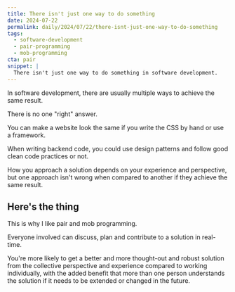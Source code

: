```yaml
---
title: There isn't just one way to do something
date: 2024-07-22
permalink: daily/2024/07/22/there-isnt-just-one-way-to-do-something
tags:
  - software-development
  - pair-programming
  - mob-programming
cta: pair
snippet: |
  There isn't just one way to do something in software development.
---
```


In software development, there are usually multiple ways to achieve the same result.

There is no one "right" answer.

You can make a website look the same if you write the CSS by hand or use a framework.

When writing backend code, you could use design patterns and follow good clean code practices or not.

How you approach a solution depends on your experience and perspective, but one approach isn't wrong when compared to another if they achieve the same result.

## Here's the thing

This is why I like pair and mob programming.

Everyone involved can discuss, plan and contribute to a solution in real-time.

You're more likely to get a better and more thought-out and robust solution from the collective perspective and experience compared to working individually, with the added benefit that more than one person understands the solution if it needs to be extended or changed in the future.
